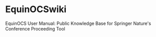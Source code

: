 # EquinOCSwiki
EquinOCS  User Manual: Public Knowledge Base for Springer Nature's Conference Proceeding Tool 
